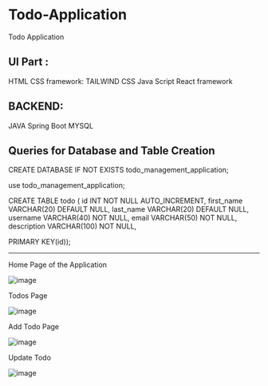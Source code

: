 # Todo-Application
Todo Application

UI Part :
-----------
HTML
CSS framework: TAILWIND CSS
Java Script
React framework

BACKEND:
----------
JAVA
Spring Boot 
MYSQL

Queries for Database and Table Creation
--------------------------------------------
CREATE DATABASE IF NOT EXISTS todo_management_application;

use todo_management_application;

CREATE TABLE todo (
id INT NOT NULL AUTO_INCREMENT,
first_name VARCHAR(20) DEFAULT NULL,
last_name VARCHAR(20) DEFAULT NULL,
username VARCHAR(40) NOT NULL,
email VARCHAR(50) NOT NULL,
description VARCHAR(100) NOT NULL,

PRIMARY KEY(id));


------------------------------------------------------------------------

Home Page of the Application

![image](https://github.com/akhilgolla05/Todo-Application/assets/149541408/fe50dd7e-f3dd-4746-8493-934b7388e0cc)

Todos Page 

![image](https://github.com/akhilgolla05/Todo-Application/assets/149541408/31a6ce06-9092-4247-bfa9-c3a25d7aac3d)

Add Todo Page

![image](https://github.com/akhilgolla05/Todo-Application/assets/149541408/6ccb5c36-abea-4e2a-b249-43fd7bfa580a)

Update Todo


![image](https://github.com/akhilgolla05/Todo-Application/assets/149541408/001b28f1-0091-4691-a71c-3da0bb7d100a)









